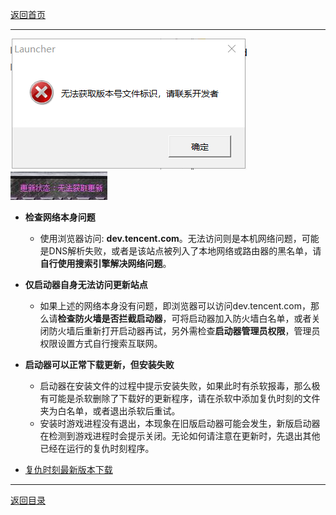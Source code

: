 
[返回首页](/index.md)


***


![a](./img/jiaocheng3.png)
![a](./img/jiaocheng4.jpg)

* **检查网络本身问题**
  - 使用浏览器访问: **dev.tencent.com**。无法访问则是本机网络问题，可能是DNS解析失败，或者是该站点被列入了本地网络或路由器的黑名单，请**自行使用搜索引擎解决网络问题**。

* **仅启动器自身无法访问更新站点**
  - 如果上述的网络本身没有问题，即浏览器可以访问dev.tencent.com，那么请**检查防火墙是否拦截启动器**，可将启动器加入防火墙白名单，或者关闭防火墙后重新打开启动器再试，另外需检查**启动器管理员权限**，管理员权限设置方式自行搜索互联网。

* **启动器可以正常下载更新，但安装失败**
  - 启动器在安装文件的过程中提示安装失败，如果此时有杀软报毒，那么极有可能是杀软删除了下载好的更新程序，请在杀软中添加复仇时刻的文件夹为白名单，或者退出杀软后重试。
  - 安装时游戏进程没有退出，本现象在旧版启动器可能会发生，新版启动器在检测到游戏进程时会提示关闭。无论如何请注意在更新时，先退出其他已经在运行的复仇时刻程序。


* [复仇时刻最新版本下载](./Latest-version.md)



***

[返回目录](/QuestionNAnswer/index.md#update-problem)

